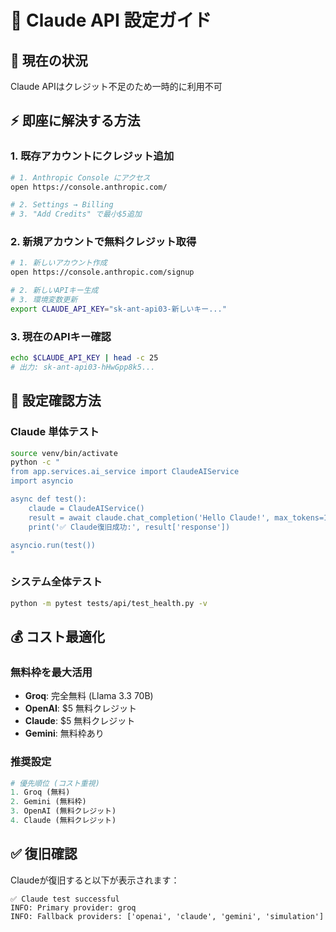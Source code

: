 # 🤖 Claude API 設定ガイド

## 🚨 **現在の状況**
Claude APIはクレジット不足のため一時的に利用不可

## ⚡ **即座に解決する方法**

### **1. 既存アカウントにクレジット追加**
```bash
# 1. Anthropic Console にアクセス
open https://console.anthropic.com/

# 2. Settings → Billing
# 3. "Add Credits" で最小$5追加
```

### **2. 新規アカウントで無料クレジット取得**
```bash
# 1. 新しいアカウント作成
open https://console.anthropic.com/signup

# 2. 新しいAPIキー生成
# 3. 環境変数更新
export CLAUDE_API_KEY="sk-ant-api03-新しいキー..."
```

### **3. 現在のAPIキー確認**
```bash
echo $CLAUDE_API_KEY | head -c 25
# 出力: sk-ant-api03-hHwGpp8k5...
```

## 🔧 **設定確認方法**

### **Claude 単体テスト**
```bash
source venv/bin/activate
python -c "
from app.services.ai_service import ClaudeAIService
import asyncio

async def test():
    claude = ClaudeAIService()
    result = await claude.chat_completion('Hello Claude!', max_tokens=10)
    print('✅ Claude復旧成功:', result['response'])

asyncio.run(test())
"
```

### **システム全体テスト**
```bash
python -m pytest tests/api/test_health.py -v
```

## 💰 **コスト最適化**

### **無料枠を最大活用**
- **Groq**: 完全無料 (Llama 3.3 70B)
- **OpenAI**: $5 無料クレジット
- **Claude**: $5 無料クレジット
- **Gemini**: 無料枠あり

### **推奨設定**
```python
# 優先順位 (コスト重視)
1. Groq (無料)
2. Gemini (無料枠)  
3. OpenAI (無料クレジット)
4. Claude (無料クレジット)
```

## ✅ **復旧確認**
Claudeが復旧すると以下が表示されます：
```
✅ Claude test successful
INFO: Primary provider: groq
INFO: Fallback providers: ['openai', 'claude', 'gemini', 'simulation']
``` 